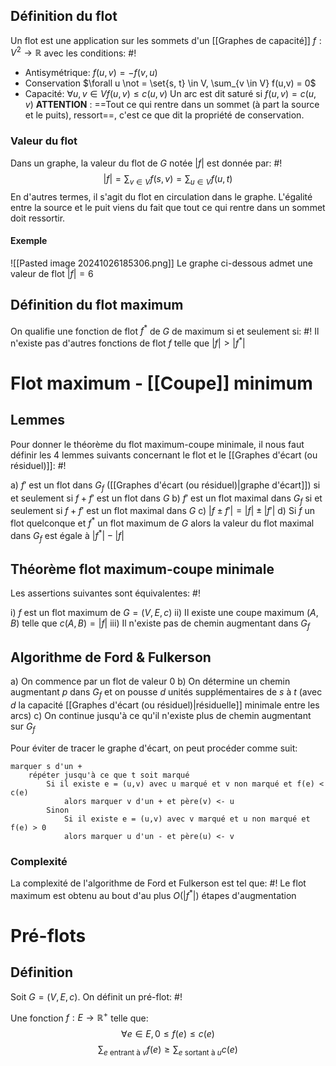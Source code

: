 ## Définition du flot
Un flot est une application sur les sommets d'un [[Graphes de capacité]] $f: V^2 \to \mathbb R$ avec les conditions: #!
- Antisymétrique: $f(u,v) = -f(v,u)$
- Conservation $\forall u \not = \set{s, t} \in V, \sum_{v \in V} f(u,v) = 0$
- Capacité: $\forall u, v \in V f(u,v) \leq c(u,v)$
Un arc est dit saturé si $f(u, v) = c(u, v)$
**ATTENTION** : ==Tout ce qui rentre dans un sommet (à part la source et le puits), ressort==, c'est ce que dit la propriété de conservation.
<!--ID: 1726076885860-->


### Valeur du flot
Dans un graphe, la valeur du flot de $G$ notée $|f|$ est donnée par: #!
$$|f| = \sum_{v \in V} f(s, v) = \sum_{u \in V} f(u, t)$$
En d'autres termes, il s'agit du flot en circulation dans le graphe. L'égalité entre la source et le puit viens du fait que tout ce qui rentre dans un sommet doit ressortir.
<!--ID: 1726076885870-->

#### Exemple
![[Pasted image 20241026185306.png]]
Le graphe ci-dessous admet une valeur de flot $|f| = 6$

## Définition du flot maximum
On qualifie une fonction de flot $f^*$ de $G$ de maximum si et seulement si: #!
Il n'existe pas d'autres fonctions de flot $f$ telle que $|f| > |f^*|$
# Flot maximum - [[Coupe]] minimum


## Lemmes
Pour donner le théorème du flot maximum-coupe minimale, il nous faut définir les 4 lemmes suivants concernant le flot et le [[Graphes d'écart (ou résiduel)]]: #!

a) $f'$ est un flot dans $G_f$ ([[Graphes d'écart (ou résiduel)|graphe d'écart]]) si et seulement si $f+f'$ est un flot dans $G$
b) $f'$ est un flot maximal dans $G_f$ si et seulement si $f +f'$ est un flot maximal dans $G$
c) $|f \pm f'| = |f| \pm |f'|$
d) Si $f$ un flot quelconque et $f^*$ un flot maximum de $G$ alors la valeur du flot maximal dans $G_f$ est égale à $|f^*| - |f|$
<!--ID: 1726076885879-->



## Théorème flot maximum-coupe minimale
Les assertions suivantes sont équivalentes: #!

i) $f$ est un flot maximum de $G= (V, E, c)$
ii) Il existe une coupe maximum $(A, B)$ telle que $c(A, B) = |f|$
iii) Il n'existe pas de chemin augmentant dans $G_f$
<!--ID: 1726076885888-->


## Algorithme de Ford & Fulkerson

a) On commence par un flot de valeur 0
b) On détermine un chemin augmentant $p$ dans $G_f$ et on pousse $d$ unités supplémentaires de $s$ à $t$ (avec $d$ la capacité [[Graphes d'écart (ou résiduel)|résiduelle]] minimale entre les arcs)
c) On continue jusqu'à ce qu'il n'existe plus de chemin augmentant sur $G_f$

Pour éviter de tracer le graphe d'écart, on peut procéder comme suit:
```
marquer s d'un +
	répéter jusqu'à ce que t soit marqué
		Si il existe e = (u,v) avec u marqué et v non marqué et f(e) < c(e)
			alors marquer v d'un + et père(v) <- u
		Sinon
			Si il existe e = (u,v) avec v marqué et u non marqué et f(e) > 0
			alors marquer u d'un - et père(u) <- v
```

### Complexité
La complexité de l'algorithme de Ford et Fulkerson est tel que: #!
Le flot maximum est obtenu au bout d'au plus $O(|f^*|)$ étapes d'augmentation
<!--ID: 1726076885898-->

# Pré-flots

## Définition
Soit $G = (V, E, c)$. On définit un pré-flot: #!

Une fonction $f: E \to \mathbb R^+$ telle que: $$\forall e \in E, 0 \leq f(e) \leq c(e)$$$$\sum_{e \text{ entrant à } v}f(e) \geq \sum_{e \text{ sortant à } u} c(e)$$
<!--ID: 1727256183841-->

